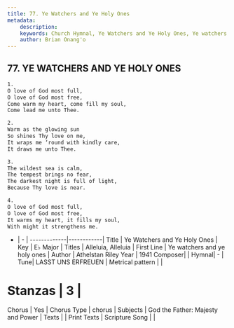 ```yaml
---
title: 77. Ye Watchers and Ye Holy Ones
metadata:
    description: 
    keywords: Church Hymnal, Ye Watchers and Ye Holy Ones, Ye watchers and ye holy ones, Alleluia, Alleluia
    author: Brian Onang'o
---
```



## 77. YE WATCHERS AND YE HOLY ONES

```txt
1.
O love of God most full,
O love of God most free,
Come warm my heart, come fill my soul,
Come lead me unto Thee.

2.
Warm as the glowing sun
So shines Thy love on me,
It wraps me ‘round with kindly care,
It draws me unto Thee.

3.
The wildest sea is calm,
The tempest brings no fear,
The darkest night is full of light,
Because Thy love is near.

4.
O love of God most full,
O love of God most free,
It warms my heart, it fills my soul,
With might it strengthens me.
```

- |   -  |
-------------|------------|
Title | Ye Watchers and Ye Holy Ones |
Key | E♭ Major |
Titles | Alleluia, Alleluia |
First Line | Ye watchers and ye holy ones |
Author | Athelstan Riley
Year | 1941
Composer|  |
Hymnal|  - |
Tune| LASST UNS ERFREUEN |
Metrical pattern | |
# Stanzas | 3 |
Chorus | Yes |
Chorus Type | chorus |
Subjects | God the Father: Majesty and Power |
Texts |  |
Print Texts | 
Scripture Song |  |
  
